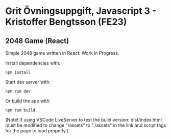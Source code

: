 # Grit Övningsuppgift, Javascript 3 - Kristoffer Bengtsson (FE23)
## 2048 Game (React)

Simple 2048 game written in React. Work in Progress.

Install dependencies with:
```
npm install
```

Start dev server with:
```
npm run dev
```

Or build the app with:
```
npm run build
```

(Note! If using VSCode LiveServer to test the build version: dist/index.html must be modified to change "/assets" to "./assets" in the link and script tags for the page to load properly.)
